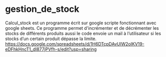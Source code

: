 # gestion_de_stock
Calcul_stock est un programme écrit sur google scripte fonctionnant avec google sheets.
Ce programme permet d'incrémenter et de décrémenter les stocks de différents produits aussi le code envoie un mail à l’utilisateur si les stocks d’un certain produit dépasse la limite.
https://docs.google.com/spreadsheets/d/1H6DTcpDAvUIW2oIKV19-eDFhkHncT1_dI877jPVfh-s/edit?usp=sharing
